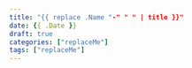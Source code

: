 ```yaml
---
title: "{{ replace .Name "-" " " | title }}"
date: {{ .Date }}
draft: true
categories: ["replaceMe"]
tags: ["replaceMe"]
---
```

